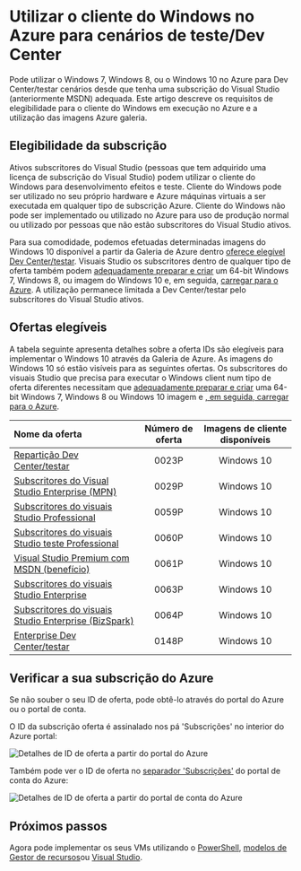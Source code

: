 <properties
   pageTitle="Utilizar imagens de cliente do Windows para cenários de Dev Center/teste | Microsoft Azure"
   description="Como utilizar benefícios da subscrição Visual Studio para implementar o Windows 7/8/10 no Azure para Dev Center/testar cenários"
   services="virtual-machines-windows"
   documentationCenter=""
   authors="iainfoulds"
   manager="timlt"
   editor=""/>

<tags
   ms.service="virtual-machines-windows"
   ms.devlang="na"
   ms.topic="article"
   ms.tgt_pltfrm="vm-windows"
   ms.workload="infrastructure-services"
   ms.date="08/31/2016"
   ms.author="iainfou"/>

# <a name="using-windows-client-in-azure-for-devtest-scenarios"></a>Utilizar o cliente do Windows no Azure para cenários de teste/Dev Center

Pode utilizar o Windows 7, Windows 8, ou o Windows 10 no Azure para Dev Center/testar cenários desde que tenha uma subscrição do Visual Studio (anteriormente MSDN) adequada. Este artigo descreve os requisitos de elegibilidade para o cliente do Windows em execução no Azure e a utilização das imagens Azure galeria.


## <a name="subscription-eligibility"></a>Elegibilidade da subscrição
Ativos subscritores do Visual Studio (pessoas que tem adquirido uma licença de subscrição do Visual Studio) podem utilizar o cliente do Windows para desenvolvimento efeitos e teste. Cliente do Windows pode ser utilizado no seu próprio hardware e Azure máquinas virtuais a ser executada em qualquer tipo de subscrição Azure. Cliente do Windows não pode ser implementado ou utilizado no Azure para uso de produção normal ou utilizado por pessoas que não estão subscritores do Visual Studio ativos.

Para sua comodidade, podemos efetuadas determinadas imagens do Windows 10 disponível a partir da Galeria de Azure dentro [oferece elegível Dev Center/testar](#eligible-offers). Visuais Studio os subscritores dentro de qualquer tipo de oferta também podem [adequadamente preparar e criar](virtual-machines-windows-prepare-for-upload-vhd-image.md) um 64-bit Windows 7, Windows 8, ou imagem do Windows 10 e, em seguida, [carregar para o Azure](virtual-machines-windows-upload-image.md). A utilização permanece limitada a Dev Center/testar pelo subscritores do Visual Studio ativos.


## <a name="eligible-offers"></a>Ofertas elegíveis
A tabela seguinte apresenta detalhes sobre a oferta IDs são elegíveis para implementar o Windows 10 através da Galeria de Azure. As imagens do Windows 10 só estão visíveis para as seguintes ofertas. Os subscritores do visuais Studio que precisa para executar o Windows client num tipo de oferta diferentes necessitam que [adequadamente preparar e criar](virtual-machines-windows-prepare-for-upload-vhd-image.md) uma 64-bit Windows 7, Windows 8 ou Windows 10 imagem e [, em seguida, carregar para o Azure](virtual-machines-windows-upload-image.md).

| Nome da oferta | Número de oferta | Imagens de cliente disponíveis |
|:-----------|:------------:|:-----------------------:|
| [Repartição Dev Center/testar](https://azure.microsoft.com/offers/ms-azr-0023p/)                          | 0023P | Windows 10 |
| [Subscritores do Visual Studio Enterprise (MPN)](https://azure.microsoft.com/offers/ms-azr-0029p/)      | 0029P | Windows 10 |
| [Subscritores do visuais Studio Professional](https://azure.microsoft.com/offers/ms-azr-0059p/)          | 0059P | Windows 10 |
| [Subscritores do visuais Studio teste Professional](https://azure.microsoft.com/offers/ms-azr-0060p/)     | 0060P | Windows 10 |
| [Visual Studio Premium com MSDN (benefício)](https://azure.microsoft.com/offers/ms-azr-0061p/)       | 0061P | Windows 10 |
| [Subscritores do visuais Studio Enterprise](https://azure.microsoft.com/offers/ms-azr-0063p/)            | 0063P | Windows 10 |
| [Subscritores do visuais Studio Enterprise (BizSpark)](https://azure.microsoft.com/offers/ms-azr-0064p/) | 0064P | Windows 10 |
| [Enterprise Dev Center/testar](https://azure.microsoft.com/ofers/ms-azr-0148p/)                              | 0148P | Windows 10 |


## <a name="check-your-azure-subscription"></a>Verificar a sua subscrição do Azure
Se não souber o seu ID de oferta, pode obtê-lo através do portal do Azure ou o portal de conta.

O ID da subscrição oferta é assinalado nos pá 'Subscrições' no interior do Azure portal:

![Detalhes de ID de oferta a partir do portal do Azure](./media/virtual-machines-windows-client-images/offer_id_azure_portal.png) 

Também pode ver o ID de oferta no [separador 'Subscrições'](http://account.windowsazure.com/Subscriptions) do portal de conta do Azure:

![Detalhes de ID de oferta a partir do portal de conta do Azure](./media/virtual-machines-windows-client-images/offer_id_azure_account_portal.png) 


## <a name="next-steps"></a>Próximos passos
Agora pode implementar os seus VMs utilizando o [PowerShell](virtual-machines-windows-ps-create.md), [modelos de Gestor de recursos](virtual-machines-windows-ps-template.md)ou [Visual Studio](../vs-azure-tools-resource-groups-deployment-projects-create-deploy.md).
